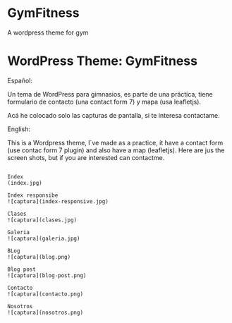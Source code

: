 # GymFitness
A wordpress theme for gym

WordPress Theme: GymFitness
==================
Español:

Un tema de WordPress para gimnasios, es parte de una práctica, tiene formulario de contacto (una contact form 7) y mapa (usa leafletjs).


Acá he colocado solo las capturas de pantalla, si te interesa contactame.

English:

This is a Wordpress theme, I´ve made as a practice, it have a contact form (use contac form 7 plugin) and also have a map (leafletjs). Here are jus the screen shots, but if you are interested can contactme.

~~~

Index
(index.jpg)

Index responsibe
![captura](index-responsive.jpg)

Clases
![captura](clases.jpg)

Galeria
![captura](galeria.jpg)

BLog
![captura](blog.png)

Blog post
![captura](blog-post.png)

Contacto
![captura](contacto.png)

Nosotros
![captura](nosotros.png)
